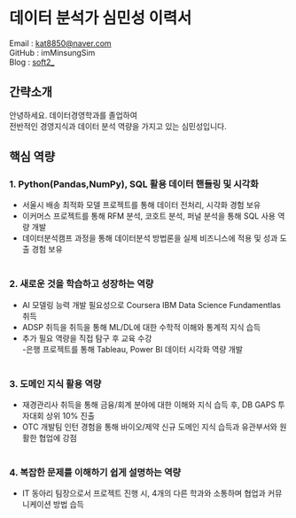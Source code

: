 # 데이터 분석가 심민성 이력서

Email : kat8850@naver.com <br/>
GitHub : imMinsungSim <br/>
Blog : [soft2_](https://blog.naver.com/soft2_) <br/>

## 간략소개

안녕하세요. 데이터경영학과를 졸업하여 <br/>
전반적인 경영지식과 데이터 분석 역량을 가지고 있는 심민성입니다.

## 핵심 역량 
### 1. Python(Pandas,NumPy), SQL 활용 데이터 핸들링 및 시각화   <br/> 
- 서울시 배송 최적화 모델 프로젝트를 통해 데이터 전처리, 시각화 경험 보유   <br/>
- 이커머스 프로젝트를 통해 RFM 분석, 코호트 분석, 퍼널 분석을 통해 SQL 사용 역량 개발  <br/>
- 데이터분석캠프 과정을 통해 데이터분석 방법론을 실제 비즈니스에 적용 및 성과 도출 경험 보유  <br/> <br/>

### 2. 새로운 것을 학습하고 성장하는 역량 <br/>
- AI 모델링 능력 개발 필요성으로 Coursera IBM Data Science Fundamentlas 취득 <br/>
- ADSP 취득을 취득을 통해 ML/DL에 대한 수학적 이해와 통계적 지식 습득 <br/>
- 추가 필요 역량을 직접 탐구 후 교육 수강 <br/>
-은행 프로젝트를 통해 Tableau, Power BI 데이터 시각화 역량 개발 <br/> <br/>

### 3. 도메인 지식 활용 역량 <br/>
- 재경관리사 취득을 통해 금융/회계 분야에 대한 이해와 지식 습득 후, DB GAPS 투자대회 상위 10% 진출 <br/>
- OTC 개발팀 인턴 경험을 통해 바이오/제약 신규 도메인 지식 습득과 유관부서와 원활한 협업에 강점 <br/> <br/>

### 4. 복잡한 문제를 이해하기 쉽게 설명하는 역량 <br/>
- IT 동아리 팀장으로서 프로젝트 진행 시, 4개의 다른 학과와 소통하며 협업과 커뮤니케이션 방법 습득 <br/>
